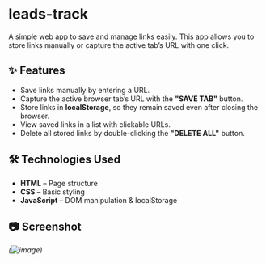 # leads-track

A simple web app to save and manage links easily. This app allows you to store links manually or capture the active tab’s URL with one click.

## ✨ Features
- Save links manually by entering a URL.
- Capture the active browser tab’s URL with the **"SAVE TAB"** button.
- Store links in **localStorage**, so they remain saved even after closing the browser.
- View saved links in a list with clickable URLs.
- Delete all stored links by double-clicking the **"DELETE ALL"** button.

## 🛠️ Technologies Used
- **HTML** – Page structure  
- **CSS** – Basic styling  
- **JavaScript** – DOM manipulation & localStorage  

## 📷 Screenshot
*(![image](https://github.com/user-attachments/assets/50280d87-4851-48f2-b520-511d4c79f21e))*
